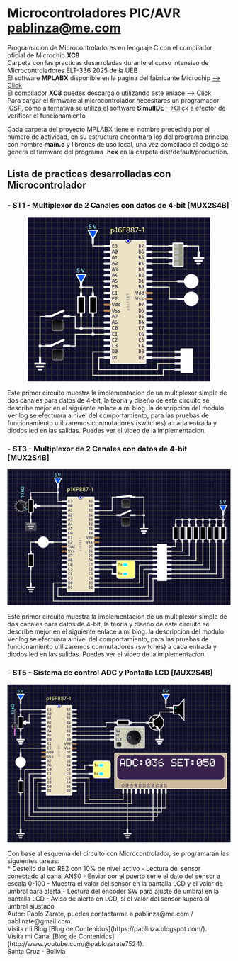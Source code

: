 # Microcontroladores PIC/AVR pablinza@me.com
Programacion de Microcontroladores en lenguaje C con el compilador oficial de Microchip __XC8__ <br />
Carpeta con las practicas desarroladas durante el curso intensivo de Microcontroladores ELT-336 2025 de la UEB <br />
El software __MPLABX__ disponible en la pagina del fabricante Microchip [ --> Click](https://ww1.microchip.com/downloads/aemDocuments/documents/DEV/ProductDocuments/SoftwareTools/MPLABX-v6.20-windows-installer.exe?authuser=0) <br />
El compilador __XC8__ puedes descargalo utilizando este enlace [ --> Click](https://ww1.microchip.com/downloads/aemDocuments/documents/DEV/ProductDocuments/SoftwareTools/xc8-v2.50-full-install-windows-x64-installer.exe?authuser=0) <br />
Para cargar el firmware al microcontrolador necesitaras un programador ICSP, como alternativa se utiliza el software __SimulIDE__ [ -->Click](https://simulide.com/p/) a efector de verificar el funcionamiento <br />

Cada carpeta del proyecto MPLABX tiene el nombre precedido por el numero de actividad, en su estructura encontrara los del programa principal con nombre __main.c__ y librerias de uso local, una vez compilado el codigo se genera el firmware del programa __.hex__ en la carpeta dist/default/production. <br />

## Lista de practicas desarrolladas con Microcontrolador
### - ST1 - Multiplexor de 2 Canales con datos de 4-bit [MUX2S4B]
<p align="center">
  <img src="/images/st1_p887.png"></img>
</p>
Este primer circuito muestra la implementacion de un multiplexor simple de dos canales para datos de 4-bit, la teoria y diseño de este circuito se describe mejor en el siguiente enlace a mi blog. la descripcion del modulo Verilog se efectuara a nivel del comportamiento, para las pruebas de funcionamiento utilizaremos conmutadores (switches) a cada entrada y diodos led en las salidas. Puedes ver el video de la implementacion.

### - ST3 - Multiplexor de 2 Canales con datos de 4-bit [MUX2S4B]
<p align="center">
  <img src="/images/st3_p887.png"></img>
</p>
Este primer circuito muestra la implementacion de un multiplexor simple de dos canales para datos de 4-bit, la teoria y diseño de este circuito se describe mejor en el siguiente enlace a mi blog. la descripcion del modulo Verilog se efectuara a nivel del comportamiento, para las pruebas de funcionamiento utilizaremos conmutadores (switches) a cada entrada y diodos led en las salidas. Puedes ver el video de la implementacion.

### - ST5 - Sistema de control ADC y Pantalla LCD [MUX2S4B]
<p align="center">
  <img src="/images/st5_p887.png"></img>
</p>
Con base al esquema del circuito con Microcontrolador, se programaran las siguientes tareas: <br />
* Destello de led RE2 con 10% de nivel activo
- Lectura del sensor conectado al canal ANS0
- Enviar por el puerto serie el dato del sensor a escala 0-100
- Muestra el valor del sensor en la pantalla LCD y el valor de umbral para alerta
- Lectura del encoder SW para ajuste de umbral en la pantalla LCD
- Aviso de alerta en LCD, si el valor del sensor supera al umbral ajustado
<br />
Autor: Pablo Zarate, puedes contactarme a pablinza@me.com / pablinzte@gmail.com.  <br />
Visita mi Blog  [Blog de Contenidos](https://pablinza.blogspot.com/). <br />
Visita mi Canal [Blog de Contenidos](http://www.youtube.com/@pablozarate7524). <br />
Santa Cruz - Bolivia 
<br clear="left"/>

